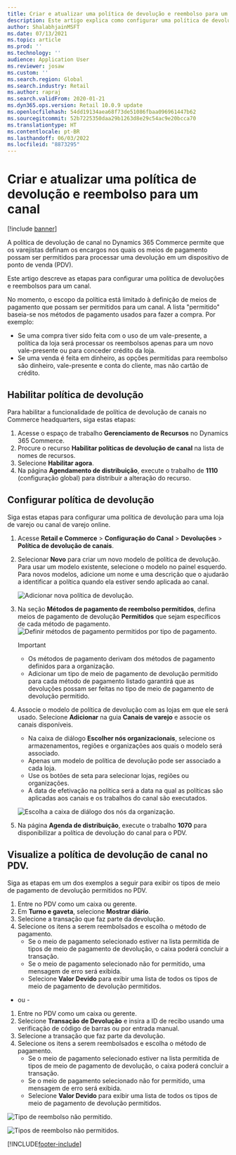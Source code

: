 ```yaml
---
title: Criar e atualizar uma política de devolução e reembolso para um canal
description: Este artigo explica como configurar uma política de devoluções e reembolsos para um canal.
author: ShalabhjainMSFT
ms.date: 07/13/2021
ms.topic: article
ms.prod: ''
ms.technology: ''
audience: Application User
ms.reviewer: josaw
ms.custom: ''
ms.search.region: Global
ms.search.industry: Retail
ms.author: rapraj
ms.search.validFrom: 2020-01-21
ms.dyn365.ops.version: Retail 10.0.9 update
ms.openlocfilehash: 54dd19134aea68f73de51086fbaa096961447b62
ms.sourcegitcommit: 52b7225350daa29b1263d8e29c54ac9e20bcca70
ms.translationtype: HT
ms.contentlocale: pt-BR
ms.lasthandoff: 06/03/2022
ms.locfileid: "8873295"
---
```

# <a name="create-and-update-a-returns-and-refunds-policy-for-a-channel"></a>Criar e atualizar uma política de devolução e reembolso para um canal

[!include [banner](includes/banner.md)]

A política de devolução de canal no Dynamics 365 Commerce permite que os varejistas definam os encargos nos quais os meios de pagamento possam ser permitidos para processar uma devolução em um dispositivo de ponto de venda (PDV).  

Este artigo descreve as etapas para configurar uma política de devoluções e reembolsos para um canal.

No momento, o escopo da política está limitado à definição de meios de pagamento que possam ser permitidos para um canal. A lista "permitido" baseia-se nos métodos de pagamento usados para fazer a compra. Por exemplo:

- Se uma compra tiver sido feita com o uso de um vale-presente, a política da loja será processar os reembolsos apenas para um novo vale-presente ou para conceder crédito da loja. 
- Se uma venda é feita em dinheiro, as opções permitidas para reembolso são dinheiro, vale-presente e conta do cliente, mas não cartão de crédito. 

## <a name="enable-return-policy"></a>Habilitar política de devolução

Para habilitar a funcionalidade de política de devolução de canais no Commerce headquarters, siga estas etapas:

1. Acesse o espaço de trabalho **Gerenciamento de Recursos** no Dynamics 365 Commerce.
1. Procure o recurso **Habilitar políticas de devolução de canal** na lista de nomes de recursos.
1. Selecione **Habilitar agora**.
1. Na página **Agendamento de distribuição**, execute o trabalho de **1110** (configuração global) para distribuir a alteração do recurso.

## <a name="configure-return-policy"></a>Configurar política de devolução

Siga estas etapas para configurar uma política de devolução para uma loja de varejo ou canal de varejo online.

1. Acesse **Retail e Commerce** \> **Configuração do Canal** \> **Devoluções** \> **Política de devolução de canais**.

1. Selecionar **Novo** para criar um novo modelo de política de devolução. Para usar um modelo existente, selecione o modelo no painel esquerdo. Para novos modelos, adicione um nome e uma descrição que o ajudarão a identificar a política quando ela estiver sendo aplicada ao canal.

   ![Adicionar nova política de devolução.](media/Return-policy-page1.png)
     
   
1. Na seção **Métodos de pagamento de reembolso permitidos**, defina meios de pagamento de devolução **Permitidos** que sejam específicos de cada método de pagamento.
   ![Definir métodos de pagamento permitidos por tipo de pagamento.](media/Return-policy-page2.png)
   
    > [!IMPORTANT]
    > - Os métodos de pagamento derivam dos métodos de pagamento definidos para a organização.
    > - Adicionar um tipo de meio de pagamento de devolução permitido para cada método de pagamento listado garantirá que as devoluções possam ser feitas no tipo de meio de pagamento de devolução permitido.
    
1. Associe o modelo de política de devolução com as lojas em que ele será usado. Selecione **Adicionar** na guia **Canais de varejo** e associe os canais disponíveis. 

    - Na caixa de diálogo **Escolher nós organizacionais**, selecione os armazenamentos, regiões e organizações aos quais o modelo será associado.
    - Apenas um modelo de política de devolução pode ser associado a cada loja.
    - Use os botões de seta para selecionar lojas, regiões ou organizações.
    - A data de efetivação na política será a data na qual as políticas são aplicadas aos canais e os trabalhos do canal são executados. 

    ![Escolha a caixa de diálogo dos nós da organização.](media/Return-policy-page3.png)

1. Na página **Agenda de distribuição**, execute o trabalho **1070** para disponibilizar a política de devolução do canal para o PDV.

## <a name="preview-the-channel-return-policy-in-the-pos"></a>Visualize a política de devolução de canal no PDV.

Siga as etapas em um dos exemplos a seguir para exibir os tipos de meio de pagamento de devolução permitidos no PDV.

1. Entre no PDV como um caixa ou gerente.
1. Em **Turno e gaveta**, selecione **Mostrar diário**.
1. Selecione a transação que faz parte da devolução. 
1. Selecione os itens a serem reembolsados e escolha o método de pagamento.  
    - Se o meio de pagamento selecionado estiver na lista permitida de tipos de meio de pagamento de devolução, o caixa poderá concluir a transação.
    - Se o meio de pagamento selecionado não for permitido, uma mensagem de erro será exibida.
    - Selecione **Valor Devido** para exibir uma lista de todos os tipos de meio de pagamento de devolução permitidos.

- ou -

1. Entre no PDV como um caixa ou gerente.
1. Selecione **Transação de Devolução** e insira a ID de recibo usando uma verificação de código de barras ou por entrada manual. 
1. Selecione a transação que faz parte da devolução. 
1. Selecione os itens a serem reembolsados e escolha o método de pagamento.  
    - Se o meio de pagamento selecionado estiver na lista permitida de tipos de meio de pagamento de devolução, o caixa poderá concluir a transação.
    - Se o meio de pagamento selecionado não for permitido, uma mensagem de erro será exibida.
    - Selecione **Valor Devido** para exibir uma lista de todos os tipos de meio de pagamento de devolução permitidos.

![Tipo de reembolso não permitido.](media/Return-policy-page6.png)



![Tipos de reembolso não permitidos.](media/Return-policy-page5.png)


[!INCLUDE[footer-include](../includes/footer-banner.md)]
